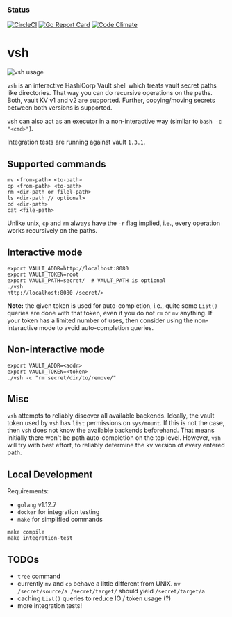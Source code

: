 ### Status
[![CircleCI](https://circleci.com/gh/fishi0x01/vsh.svg?style=svg)](https://circleci.com/gh/fishi0x01/vsh)
[![Go Report Card](https://goreportcard.com/badge/github.com/fishi0x01/vsh)](https://goreportcard.com/report/github.com/fishi0x01/vsh)
[![Code Climate](https://codeclimate.com/github/fishi0x01/vsh/badges/gpa.svg)](https://codeclimate.com/github/fishi0x01/vsh)

# vsh

![vsh usage](https://user-images.githubusercontent.com/10799507/66355982-9872a980-e969-11e9-8ca4-6a2ff215f835.gif)

`vsh` is an interactive HashiCorp Vault shell which treats vault secret paths like directories. 
That way you can do recursive operations on the paths. 
Both, vault KV v1 and v2 are supported. 
Further, copying/moving secrets between both versions is supported.

vsh can also act as an executor in a non-interactive way (similar to `bash -c "<cmd>"`).

Integration tests are running against vault `1.3.1`.

## Supported commands

```
mv <from-path> <to-path>
cp <from-path> <to-path>
rm <dir-path or filel-path>
ls <dir-path // optional>
cd <dir-path>
cat <file-path>
```

Unlike unix, `cp` and `rm` always have the `-r` flag implied, i.e., every operation works recursively on the paths.

## Interactive mode

```
export VAULT_ADDR=http://localhost:8080
export VAULT_TOKEN=root
export VAULT_PATH=secret/  # VAULT_PATH is optional
./vsh
http://localhost:8080 /secret/> 
```

**Note:** the given token is used for auto-completion, i.e., quite some `List()` queries are done with that token, even if you do not `rm` or `mv` anything.
If your token has a limited number of uses, then consider using the non-interactive mode to avoid auto-completion queries.

## Non-interactive mode

```
export VAULT_ADDR=<addr>
export VAULT_TOKEN=<token>
./vsh -c "rm secret/dir/to/remove/"
```

## Misc

`vsh` attempts to reliably discover all available backends. 
Ideally, the vault token used by `vsh` has `list` permissions on `sys/mount`. 
If this is not the case, then `vsh` does not know the available backends beforehand. 
That means initially there won't be path auto-completion on the top level. 
However, `vsh` will try with best effort, to reliably determine the kv version of every entered path. 


## Local Development

Requirements:
- `golang` v1.12.7
- `docker` for integration testing
- `make` for simplified commands

```
make compile
make integration-test
```

## TODOs

- `tree` command
- currently `mv` and `cp` behave a little different from UNIX. `mv /secret/source/a /secret/target/` should yield `/secret/target/a`
- caching `List()` queries to reduce IO / token usage (?)
- more integration tests!
